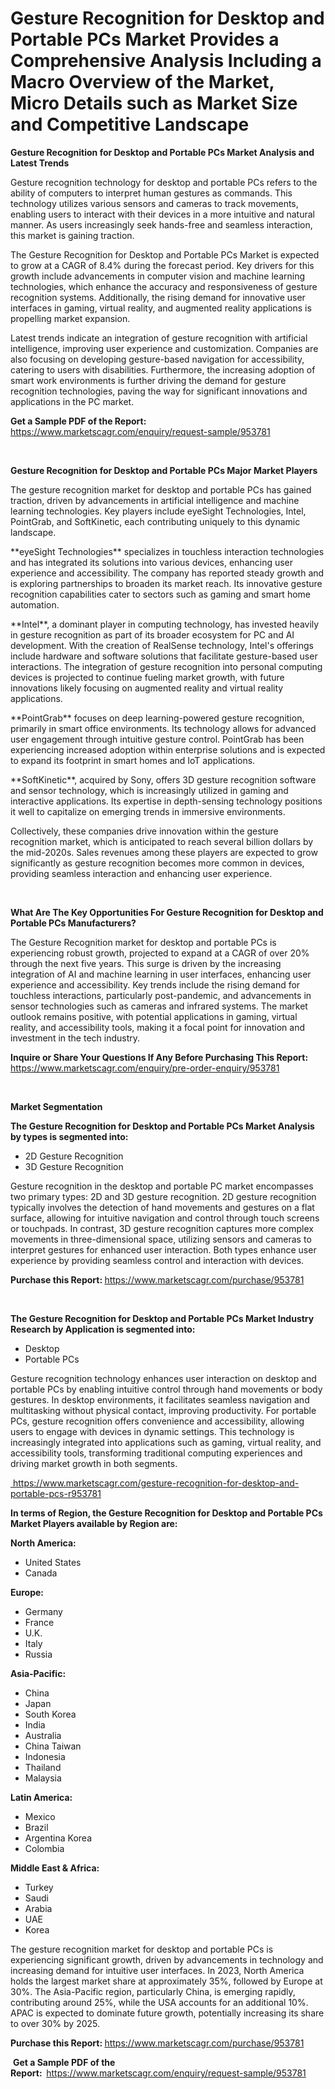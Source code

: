 <p><h1>Gesture Recognition for Desktop and Portable PCs Market Provides a Comprehensive Analysis Including a Macro Overview of the Market, Micro Details such as Market Size and Competitive Landscape</h1></p><p><strong>Gesture Recognition for Desktop and Portable PCs Market Analysis and Latest Trends</strong></p>
<p><p>Gesture recognition technology for desktop and portable PCs refers to the ability of computers to interpret human gestures as commands. This technology utilizes various sensors and cameras to track movements, enabling users to interact with their devices in a more intuitive and natural manner. As users increasingly seek hands-free and seamless interaction, this market is gaining traction.</p><p>The Gesture Recognition for Desktop and Portable PCs Market is expected to grow at a CAGR of 8.4% during the forecast period. Key drivers for this growth include advancements in computer vision and machine learning technologies, which enhance the accuracy and responsiveness of gesture recognition systems. Additionally, the rising demand for innovative user interfaces in gaming, virtual reality, and augmented reality applications is propelling market expansion.</p><p>Latest trends indicate an integration of gesture recognition with artificial intelligence, improving user experience and customization. Companies are also focusing on developing gesture-based navigation for accessibility, catering to users with disabilities. Furthermore, the increasing adoption of smart work environments is further driving the demand for gesture recognition technologies, paving the way for significant innovations and applications in the PC market.</p></p>
<p><strong>Get a Sample PDF of the Report:&nbsp;</strong> <a href="https://www.marketscagr.com/enquiry/request-sample/953781?utm_campaign=2110&utm_medium=2&utm_source=Github&utm_content=ia&utm_term=18042025&utm_id=gesture-recognition-for-desktop-and-portable-pcs">https://www.marketscagr.com/enquiry/request-sample/953781</a></p>
<p>&nbsp;</p>
<p><strong>Gesture Recognition for Desktop and Portable PCs Major Market Players</strong></p>
<p><p>The gesture recognition market for desktop and portable PCs has gained traction, driven by advancements in artificial intelligence and machine learning technologies. Key players include eyeSight Technologies, Intel, PointGrab, and SoftKinetic, each contributing uniquely to this dynamic landscape.</p><p>**eyeSight Technologies** specializes in touchless interaction technologies and has integrated its solutions into various devices, enhancing user experience and accessibility. The company has reported steady growth and is exploring partnerships to broaden its market reach. Its innovative gesture recognition capabilities cater to sectors such as gaming and smart home automation.</p><p>**Intel**, a dominant player in computing technology, has invested heavily in gesture recognition as part of its broader ecosystem for PC and AI development. With the creation of RealSense technology, Intel's offerings include hardware and software solutions that facilitate gesture-based user interactions. The integration of gesture recognition into personal computing devices is projected to continue fueling market growth, with future innovations likely focusing on augmented reality and virtual reality applications.</p><p>**PointGrab** focuses on deep learning-powered gesture recognition, primarily in smart office environments. Its technology allows for advanced user engagement through intuitive gesture control. PointGrab has been experiencing increased adoption within enterprise solutions and is expected to expand its footprint in smart homes and IoT applications.</p><p>**SoftKinetic**, acquired by Sony, offers 3D gesture recognition software and sensor technology, which is increasingly utilized in gaming and interactive applications. Its expertise in depth-sensing technology positions it well to capitalize on emerging trends in immersive environments.</p><p>Collectively, these companies drive innovation within the gesture recognition market, which is anticipated to reach several billion dollars by the mid-2020s. Sales revenues among these players are expected to grow significantly as gesture recognition becomes more common in devices, providing seamless interaction and enhancing user experience.</p></p>
<p>&nbsp;</p>
<p><strong>What Are The Key Opportunities For Gesture Recognition for Desktop and Portable PCs Manufacturers?</strong></p>
<p><p>The Gesture Recognition market for desktop and portable PCs is experiencing robust growth, projected to expand at a CAGR of over 20% through the next five years. This surge is driven by the increasing integration of AI and machine learning in user interfaces, enhancing user experience and accessibility. Key trends include the rising demand for touchless interactions, particularly post-pandemic, and advancements in sensor technologies such as cameras and infrared systems. The market outlook remains positive, with potential applications in gaming, virtual reality, and accessibility tools, making it a focal point for innovation and investment in the tech industry.</p></p>
<p><strong>Inquire or Share Your Questions If Any Before Purchasing This Report:</strong> <a href="https://www.marketscagr.com/enquiry/pre-order-enquiry/953781?utm_campaign=2110&utm_medium=2&utm_source=Github&utm_content=ia&utm_term=18042025&utm_id=gesture-recognition-for-desktop-and-portable-pcs">https://www.marketscagr.com/enquiry/pre-order-enquiry/953781</a></p>
<p>&nbsp;</p>
<p><strong>Market Segmentation</strong></p>
<p><strong>The Gesture Recognition for Desktop and Portable PCs Market Analysis by types is segmented into:</strong></p>
<p><ul><li>2D Gesture Recognition</li><li>3D Gesture Recognition</li></ul></p>
<p><p>Gesture recognition in the desktop and portable PC market encompasses two primary types: 2D and 3D gesture recognition. 2D gesture recognition typically involves the detection of hand movements and gestures on a flat surface, allowing for intuitive navigation and control through touch screens or touchpads. In contrast, 3D gesture recognition captures more complex movements in three-dimensional space, utilizing sensors and cameras to interpret gestures for enhanced user interaction. Both types enhance user experience by providing seamless control and interaction with devices.</p></p>
<p><strong>Purchase this Report:&nbsp;</strong><a href="https://www.marketscagr.com/purchase/953781?utm_campaign=2110&utm_medium=2&utm_source=Github&utm_content=ia&utm_term=18042025&utm_id=gesture-recognition-for-desktop-and-portable-pcs">https://www.marketscagr.com/purchase/953781</a></p>
<p>&nbsp;</p>
<p><strong>The Gesture Recognition for Desktop and Portable PCs Market Industry Research by Application is segmented into:</strong></p>
<p><ul><li>Desktop</li><li>Portable PCs</li></ul></p>
<p><p>Gesture recognition technology enhances user interaction on desktop and portable PCs by enabling intuitive control through hand movements or body gestures. In desktop environments, it facilitates seamless navigation and multitasking without physical contact, improving productivity. For portable PCs, gesture recognition offers convenience and accessibility, allowing users to engage with devices in dynamic settings. This technology is increasingly integrated into applications such as gaming, virtual reality, and accessibility tools, transforming traditional computing experiences and driving market growth in both segments.</p></p>
<p><a href="https://www.marketscagr.com/gesture-recognition-for-desktop-and-portable-pcs-r953781?utm_campaign=2110&utm_medium=2&utm_source=Github&utm_content=ia&utm_term=18042025&utm_id=gesture-recognition-for-desktop-and-portable-pcs">&nbsp;https://www.marketscagr.com/gesture-recognition-for-desktop-and-portable-pcs-r953781</a></p>
<p><strong>In terms of Region, the Gesture Recognition for Desktop and Portable PCs Market Players available by Region are:</strong></p>
<p>
    <p> <strong> North America: </strong>
        <ul>
            <li>United States</li>
            <li>Canada</li>
        </ul>
        </p> 
    <p> <strong> Europe: </strong>
        <ul>
            <li>Germany</li>
            <li>France</li>
            <li>U.K.</li>
            <li>Italy</li>
            <li>Russia</li>
        </ul>
        </p> 
    <p> <strong> Asia-Pacific: </strong>
        <ul>
            <li>China</li>
            <li>Japan</li>
            <li>South Korea</li>
            <li>India</li>
            <li>Australia</li>
            <li>China Taiwan</li>
            <li>Indonesia</li>
            <li>Thailand</li>
            <li>Malaysia</li>
        </ul>
        </p> 
    <p> <strong> Latin America: </strong>
        <ul>
            <li>Mexico</li>
            <li>Brazil</li>
            <li>Argentina Korea</li>
            <li>Colombia</li>
        </ul>
        </p> 
    <p> <strong> Middle East & Africa: </strong>
        <ul>
            <li>Turkey</li>
            <li>Saudi</li>
            <li>Arabia</li>
            <li>UAE</li>
            <li>Korea</li>
        </ul>
    </p>
    </p>
<p><p>The gesture recognition market for desktop and portable PCs is experiencing significant growth, driven by advancements in technology and increasing demand for intuitive user interfaces. In 2023, North America holds the largest market share at approximately 35%, followed by Europe at 30%. The Asia-Pacific region, particularly China, is emerging rapidly, contributing around 25%, while the USA accounts for an additional 10%. APAC is expected to dominate future growth, potentially increasing its share to over 30% by 2025.</p></p>
<p><strong>Purchase this Report: </strong><a href="https://www.marketscagr.com/purchase/953781?utm_campaign=2110&utm_medium=2&utm_source=Github&utm_content=ia&utm_term=18042025&utm_id=gesture-recognition-for-desktop-and-portable-pcs">https://www.marketscagr.com/purchase/953781</a></p>
<p>&nbsp;<strong>Get a Sample PDF of the Report:&nbsp;&nbsp;</strong><a href="https://www.marketscagr.com/enquiry/request-sample/953781?utm_campaign=2110&utm_medium=2&utm_source=Github&utm_content=ia&utm_term=18042025&utm_id=gesture-recognition-for-desktop-and-portable-pcs">https://www.marketscagr.com/enquiry/request-sample/953781</a></p>
<p><strong></strong></p>
<p><p></p><p></p><p></p></p>